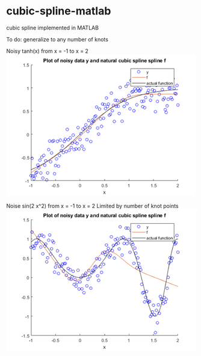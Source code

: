 # cubic-spline-matlab
 cubic spline implemented in MATLAB

 To do: generalize to any number of knots
 
 Noisy tanh(x) from x = -1 to x = 2
 ![](plot_tanh.png)
 
 Noise sin(2 x^2) from x = -1 to x = 2
 Limited by number of knot points
 ![](plot_sin_2_xsq.png)
 